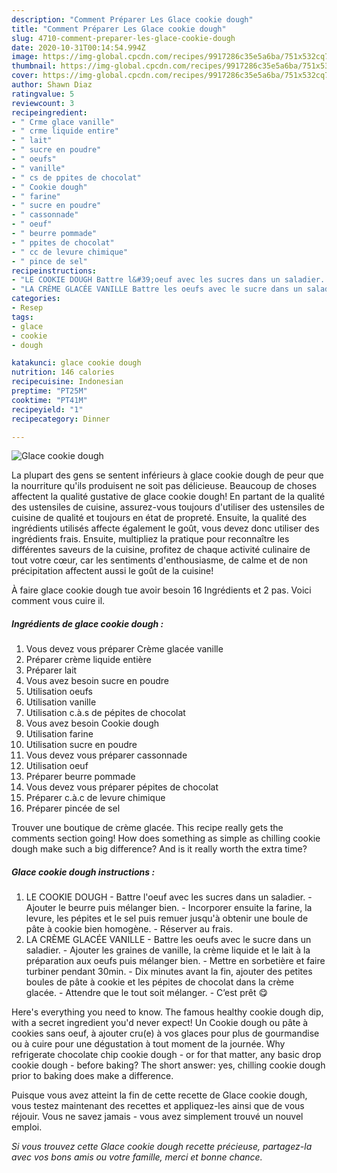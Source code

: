 ```yaml
---
description: "Comment Préparer Les Glace cookie dough"
title: "Comment Préparer Les Glace cookie dough"
slug: 4710-comment-preparer-les-glace-cookie-dough
date: 2020-10-31T00:14:54.994Z
image: https://img-global.cpcdn.com/recipes/9917286c35e5a6ba/751x532cq70/glace-cookie-dough-photo-principale-de-la-recette.jpg
thumbnail: https://img-global.cpcdn.com/recipes/9917286c35e5a6ba/751x532cq70/glace-cookie-dough-photo-principale-de-la-recette.jpg
cover: https://img-global.cpcdn.com/recipes/9917286c35e5a6ba/751x532cq70/glace-cookie-dough-photo-principale-de-la-recette.jpg
author: Shawn Diaz
ratingvalue: 5
reviewcount: 3
recipeingredient:
- " Crme glace vanille"
- " crme liquide entire"
- " lait"
- " sucre en poudre"
- " oeufs"
- " vanille"
- " cs de ppites de chocolat"
- " Cookie dough"
- " farine"
- " sucre en poudre"
- " cassonnade"
- " oeuf"
- " beurre pommade"
- " ppites de chocolat"
- " cc de levure chimique"
- " pince de sel"
recipeinstructions:
- "LE COOKIE DOUGH Battre l&#39;oeuf avec les sucres dans un saladier. Ajouter le beurre puis mélanger bien. Incorporer ensuite la farine, la levure, les pépites et le sel puis remuer jusqu&#39;à obtenir une boule de pâte à cookie bien homogène. Réserver au frais."
- "LA CRÈME GLACÉE VANILLE Battre les oeufs avec le sucre dans un saladier. Ajouter les graines de vanille, la crème liquide et le lait à la préparation aux oeufs puis mélanger bien. Mettre en sorbetière et faire turbiner pendant 30min. Dix minutes avant la fin, ajouter des petites boules de pâte à cookie et les pépites de chocolat dans la crème glacée. Attendre que le tout soit mélanger. C’est prêt 😋"
categories:
- Resep
tags:
- glace
- cookie
- dough

katakunci: glace cookie dough 
nutrition: 146 calories
recipecuisine: Indonesian
preptime: "PT25M"
cooktime: "PT41M"
recipeyield: "1"
recipecategory: Dinner

---
```



![Glace cookie dough](https://img-global.cpcdn.com/recipes/9917286c35e5a6ba/751x532cq70/glace-cookie-dough-photo-principale-de-la-recette.jpg)

La plupart des gens se sentent inférieurs à glace cookie dough de peur que la nourriture qu'ils produisent ne soit pas délicieuse. Beaucoup de choses affectent la qualité gustative de glace cookie dough! En partant de la qualité des ustensiles de cuisine, assurez-vous toujours d'utiliser des ustensiles de cuisine de qualité et toujours en état de propreté. Ensuite, la qualité des ingrédients utilisés affecte également le goût, vous devez donc utiliser des ingrédients frais. Ensuite, multipliez la pratique pour reconnaître les différentes saveurs de la cuisine, profitez de chaque activité culinaire de tout votre cœur, car les sentiments d'enthousiasme, de calme et de non précipitation affectent aussi le goût de la cuisine!

<!--inarticleads1-->

À faire glace cookie dough tue avoir besoin 16 Ingrédients et 2 pas. Voici comment vous cuire il.

##### Ingrédients de glace cookie dough :

1. Vous devez vous préparer  Crème glacée vanille
1. Préparer  crème liquide entière
1. Préparer  lait
1. Vous avez besoin  sucre en poudre
1. Utilisation  oeufs
1. Utilisation  vanille
1. Utilisation  c.à.s de pépites de chocolat
1. Vous avez besoin  Cookie dough
1. Utilisation  farine
1. Utilisation  sucre en poudre
1. Vous devez vous préparer  cassonnade
1. Utilisation  oeuf
1. Préparer  beurre pommade
1. Vous devez vous préparer  pépites de chocolat
1. Préparer  c.à.c de levure chimique
1. Préparer  pincée de sel


Trouver une boutique de crème glacée. This recipe really gets the comments section going! How does something as simple as chilling cookie dough make such a big difference? And is it really worth the extra time? 

<!--inarticleads2-->

##### Glace cookie dough instructions :

1. LE COOKIE DOUGH - Battre l&#39;oeuf avec les sucres dans un saladier. - Ajouter le beurre puis mélanger bien. - Incorporer ensuite la farine, la levure, les pépites et le sel puis remuer jusqu&#39;à obtenir une boule de pâte à cookie bien homogène. - Réserver au frais.
1. LA CRÈME GLACÉE VANILLE - Battre les oeufs avec le sucre dans un saladier. - Ajouter les graines de vanille, la crème liquide et le lait à la préparation aux oeufs puis mélanger bien. - Mettre en sorbetière et faire turbiner pendant 30min. - Dix minutes avant la fin, ajouter des petites boules de pâte à cookie et les pépites de chocolat dans la crème glacée. - Attendre que le tout soit mélanger. - C’est prêt 😋


Here&#39;s everything you need to know. The famous healthy cookie dough dip, with a secret ingredient you&#39;d never expect! Un Cookie dough ou pâte à cookies sans oeuf, à ajouter cru(e) à vos glaces pour plus de gourmandise ou à cuire pour une dégustation à tout moment de la journée. Why refrigerate chocolate chip cookie dough - or for that matter, any basic drop cookie dough - before baking? The short answer: yes, chilling cookie dough prior to baking does make a difference. 

<!--inarticleads1-->

<p>
Puisque vous avez atteint la fin de cette recette de Glace cookie dough, vous testez maintenant des recettes et appliquez-les ainsi que de vous réjouir. Vous ne savez jamais - vous avez simplement trouvé un nouvel emploi.
</p>

<p>
<i>Si vous trouvez cette Glace cookie dough recette précieuse, partagez-la avec vos bons amis ou votre famille, merci et bonne chance.</i>
</p>
